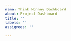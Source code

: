 ```yaml
---
name: Think Honney Dashboard
about: Project Dashboard
title: ''
labels: ''
assignees: ''

---
```



